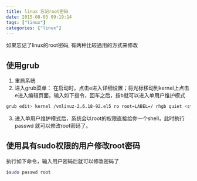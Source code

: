 ```yaml
---
title: linux 忘记root密码
date: 2015-08-03 09:19:14
tags: ["linux"]
categories: ["linux"]
---
```


如果忘记了linux的root密码, 有两种比较通用的方式来修改

## 使用grub
1. 重启系统
2. 进入grub菜单： 在启动时，点击e进入详细设置；将光标移动到kernel上点击e进入编辑页面，输入如下指令，回车之后，按b就可以进入单用户维护模式
```bash
grub edit> kernel /vmlinuz-2.6.18-92.el5 ro root=LABEL=/ rhgb quiet <strong>single</strong>
```
3. 进入单用户维护模式后，系统会以root的权限直接给你一个shell，此时执行 passwd 就可以修改root密码了。
<!-- more -->
## 使用具有sudo权限的用户修改root密码
执行如下命令，输入用户密码后就可以修改密码了
```bash
$sudo passwd root
```
